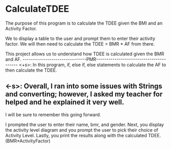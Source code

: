 # CalculateTDEE
The purpose of this program is to calculate the TDEE given the BMI and an Activity Factor. 

We to display a table to the user and prompt them to enter their activity factor. 
We will then need to calculate the TDEE = BMR * AF from there. 


This project allows us to understand how TDEE is calculated given the BMR and AF. 
-------------------------------PMR----------------------------------------
<+s>: In this program, if, else if, else statements to calculate the AF to then calculate the TDEE. 

<-s>: Overall, I ran into some issues with Strings and converting; however, I asked my teacher for helped and he explained it very well. 
--------------------------------------------------------------------------
I will be sure to remember this going forward. 

I prompted the user to enter their name, bmr, and gender. 
Next, you display the activity level diagram and you prompt the user to pick their choice of Activity Level. 
Lastly, you print the results along with the calculated TDEE. (BMR*ActivityFactor)
